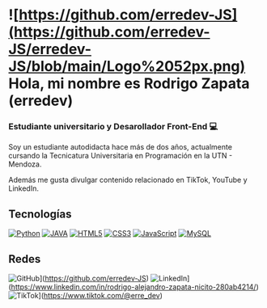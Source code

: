 # ![https://github.com/erredev-JS](https://github.com/erredev-JS/erredev-JS/blob/main/Logo%2052px.png) Hola, mi nombre es Rodrigo Zapata (erredev)
### Estudiante universitario y Desarollador Front-End 💻


Soy un estudiante autodidacta hace más de dos años, actualmente cursando la Tecnicatura Universitaria en Programación en la UTN - Mendoza.

Además me gusta  divulgar  contenido relacionado en TikTok, YouTube y LinkedIn.

##  Tecnologías

[![Python](https://img.shields.io/badge/Python-yellow?style=for-the-badge&logo=python&logoColor=white&color=8A2BE2&labelColor=101010)](https://www.python.org/)
[![JAVA](https://img.shields.io/badge/Java-ED8B00?style=for-the-badge&logo=openjdk&logoColor=white&color=8A2BE2&labelColor=101010)](https://www.java.com/)
[![HTML5](https://img.shields.io/badge/HTML5-E34F26?style=for-the-badge&logo=html5&logoColor=white&color=8A2BE2&labelColor=101010)](https://developer.mozilla.org/en-US/docs/Web/Guide/HTML/HTML5)
[![CSS3](https://img.shields.io/badge/CSS3-1572B6?style=for-the-badge&logo=css3&logoColor=white&color=8A2BE2&labelColor=101010)](https://developer.mozilla.org/en-US/docs/Web/CSS)
[![JavaScript](https://img.shields.io/badge/JavaScript-F7DF1E?style=for-the-badge&logo=javascript&logoColor=white&color=8A2BE2&labelColor=101010)](https://developer.mozilla.org/en-US/docs/Web/JavaScript)
[![MySQL](https://img.shields.io/badge/MySQL-4479A1?style=for-the-badge&logo=mysql&logoColor=white&color=8A2BE2&labelColor=101010)](https://www.mysql.com/)

## Redes

![GitHub](https://img.shields.io/badge/Instagram-E4405F?style=for-the-badge&logo=instagram&logoColor=white)](https://github.com/erredev-JS)
![LinkedIn](https://img.shields.io/badge/LinkedIn-0077B5?style=for-the-badge&logo=linkedin&logoColor=white)](https://www.linkedin.com/in/rodrigo-alejandro-zapata-nicito-280ab4214/)
![TikTok](https://img.shields.io/badge/TikTok-000000?style=for-the-badge&logo=tiktok&logoColor=white)](https://www.tiktok.com/@erre_dev)
